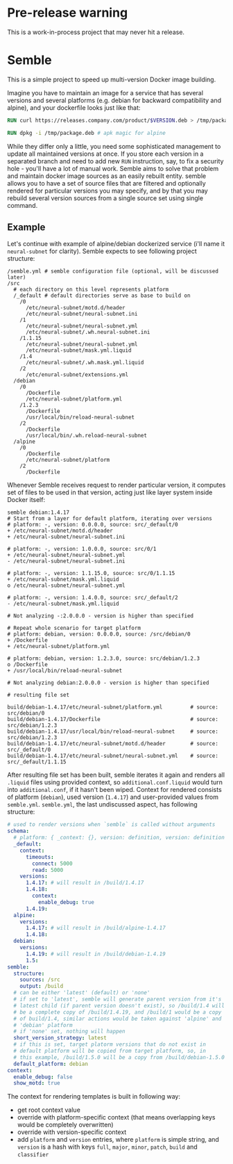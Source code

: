 # Pre-release warning

This is a work-in-process project that may never hit a release.

# Semble

This is a simple project to speed up multi-version Docker image 
building.

Imagine you have to maintain an image for a service that has 
several versions and several platforms (e.g. debian for backward 
compatibility and alpine), and your dockerfile looks just like that:

```dockerfile
RUN curl https://releases.company.com/product/$VERSION.deb > /tmp/package.deb

RUN dpkg -i /tmp/package.deb # apk magic for alpine
```

While they differ only a little, you need some sophisticated management
to update all maintained versions at once. If you store each version in
a separated branch and need to add new `RUN` instruction, say, to fix a
security hole - you'll have a lot of manual work. Semble aims to solve 
that problem and maintain docker image sources as an easily rebuilt
entity. semble allows you to have a set of source files that are filtered
and optionally rendered for particular versions you may specify, and by
that you may rebuild several version sources from a single source set
using single command.

## Example

Let's continue with example of alpine/debian dockerized service (i'll
name it `neural-subnet` for clarity). Semble expects to see following 
project structure:

```
/semble.yml # semble configuration file (optional, will be discussed later)
/src
  # each directory on this level represents platform
  /_default # default directories serve as base to build on
    /0
      /etc/neural-subnet/motd.d/header
      /etc/neural-subnet/neural-subnet.ini
    /1
      /etc/neural-subnet/neural-subnet.yml
      /etc/neural-subnet/.wh.neural-subnet.ini
    /1.1.15
      /etc/neural-subnet/neural-subnet.yml
      /etc/neural-subnet/mask.yml.liquid
    /1.4
      /etc/neural-subnet/.wh.mask.yml.liquid
    /2
      /etc/enural-subnet/extensions.yml
  /debian
    /0
      /Dockerfile 
      /etc/neural-subnet/platform.yml
    /1.2.3
      /Dockerfile
      /usr/local/bin/reload-neural-subnet
    /2
      /Dockerfile
      /usr/local/bin/.wh.reload-neural-subnet
  /alpine
    /0
      /Dockerfile
      /etc/neural-subnet/platform
    /2
      /Dockerfile
```

Whenever Semble receives request to render particular version, it 
computes set of files to be used in that version, acting just like 
layer system inside Docker itself:

```
semble debian:1.4.17
# Start from a layer for default platform, iterating over versions
# platform: -, version: 0.0.0.0, source: src/_default/0
+ /etc/neural-subnet/motd.d/header
+ /etc/neural-subnet/neural-subnet.ini

# platform: -, version: 1.0.0.0, source: src/0/1
+ /etc/neural-subnet/neural-subnet.yml
- /etc/neural-subnet/neural-subnet.ini

# platform: -, version: 1.1.15.0, source: src/0/1.1.15
+ /etc/neural-subnet/mask.yml.liquid
o /etc/neural-subnet/neural-subnet.yml

# platform: -, version: 1.4.0.0, source: src/_default/2
- /etc/neural-subnet/mask.yml.liquid

# Not analyzing -:2.0.0.0 - version is higher than specified

# Repeat whole scenario for target platform
# platform: debian, version: 0.0.0.0, source: /src/debian/0
+ /Dockerfile
+ /etc/neural-subnet/platform.yml

# platform: debian, version: 1.2.3.0, source: src/debian/1.2.3
o /Dockerfile
+ /usr/local/bin/reload-neural-subnet

# Not analyzing debian:2.0.0.0 - version is higher than specified

# resulting file set

build/debian-1.4.17/etc/neural-subnet/platform.yml         # source: src/debian/0
build/debian-1.4.17/Dockerfile                             # source: src/debian/1.2.3
build/debian-1.4.17/usr/local/bin/reload-neural-subnet     # source: src/debian/1.2.3
build/debian-1.4.17/etc/neural-subnet/motd.d/header        # source: src/_default/0
build/debian-1.4.17/etc/neural-subnet/neural-subnet.yml    # source: src/_default/1.1.15
```

After resulting file set has been built, semble iterates it again and 
renders all `.liquid` files using provided context, so 
`additional.conf.liquid` would turn into `additional.conf`, if it 
hasn't been wiped. Context for rendered consists of platform 
(`debian`), used version (`1.4.17`) and user-provided values from 
`semble.yml`. `semble.yml`, the last undiscussed aspect, has following 
structure:

```yml
# used to render versions when `semble` is called without arguments
schema:
  # platform: { _context: {}, version: definition, version: definition }
  _default:
    context:
      timeouts:
        connect: 5000
        read: 5000
    versions:
      1.4.17: # will result in /build/1.4.17
      1.4.18:
        context:
          enable_debug: true
      1.4.19:
  alpine:
    versions:
      1.4.17: # will result in /build/alpine-1.4.17
      1.4.18:
  debian:
    versions:
      1.4.19: # will result in /build/debian-1.4.19
      1.5:
semble:
  structure:
    sources: /src
    output: /build
  # can be either 'latest' (default) or 'none'
  # if set to 'latest', semble will generate parent version from it's 
  # latest child (if parent version doesn't exist), so /build/1.4 will 
  # be a complete copy of /build/1.4.19, and /build/1 would be a copy 
  # of build/1.4, similar actions would be taken against 'alpine' and 
  # 'debian' platform
  # if 'none' set, nothing will happen
  short_version_strategy: latest
  # if this is set, target platorm versions that do not exist in 
  # default platform will be copied from target platform, so, in
  # this example, /build/1.5.0 will be a copy from /build/debian-1.5.0
  default_platform: debian
context:
  enable_debug: false
  show_motd: true
```

The context for rendering templates is built in following way:
- get root context value
- override with platform-specific context (that means overlapping keys 
would be completely overwritten)
- override with version-specific context
- add `platform` and `version` entries, where `platform` is simple 
string, and `version` is a hash with keys `full`, `major`, `minor`, `patch`, 
`build` and `classifier`